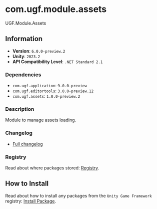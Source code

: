 # com.ugf.module.assets

UGF.Module.Assets

## Information

- **Version**: `6.0.0-preview.2`
- **Unity**: `2023.2`
- **API Compatibility Level**: `.NET Standard 2.1`

### Dependencies

- `com.ugf.application`: `9.0.0-preview`
- `com.ugf.editortools`: `3.0.0-preview.12`
- `com.ugf.assets`: `1.0.0-preview.2`


### Description

Module to manage assets loading.

### Changelog

- [Full changelog](changelog.md)

### Registry

Read about where packages stored: [Registry](https://github.com/unity-game-framework/organization/blob/main/docs/registry.md).

## How to Install

Read about how to install any packages from the `Unity Game Framework` registry: [Install Package](https://github.com/unity-game-framework/organization/blob/main/docs/install-packages.md).
